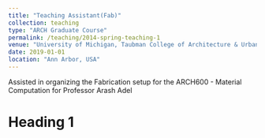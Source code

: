 ```yaml
---
title: "Teaching Assistant(Fab)"
collection: teaching
type: "ARCH Graduate Course"
permalink: /teaching/2014-spring-teaching-1
venue: "University of Michigan, Taubman College of Architecture & Urban Planning"
date: 2019-01-01
location: "Ann Arbor, USA"
---
```


Assisted in organizing the Fabrication setup for the ARCH600 - Material Computation for 
Professor Arash Adel

Heading 1
======
